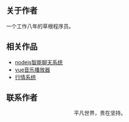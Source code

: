 ## 关于作者

一个工作八年的草根程序员。

## 相关作品

- [nodejs智能聊天系统](http://www.baidu.com)
- [vue音乐播放器](http://www.baidu.com)
- [行情系统](http://www.baidu.com)

## 联系作者

<div align="center">
    <p>
        平凡世界，贵在坚持。
    </p>
    <img :src="$withBase('/about/contact.png')" />
</div>